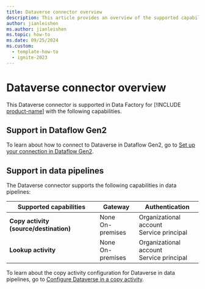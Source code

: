 ```yaml
---
title: Dataverse connector overview
description: This article provides an overview of the supported capabilities of the Dataverse connector.
author: jianleishen
ms.author: jianleishen
ms.topic: how-to
ms.date: 09/25/2024
ms.custom:
  - template-how-to
  - ignite-2023
---
```


# Dataverse connector overview

This Dataverse connector is supported in Data Factory for [!INCLUDE [product-name](../includes/product-name.md)] with the following capabilities.

## Support in Dataflow Gen2

To learn about how to connect to Dataverse in Dataflow Gen2, go to [Set up your connection in Dataflow Gen2](connector-dataverse.md#set-up-your-connection-in-dataflow-gen2).

## Support in data pipelines

The Dataverse connector supports the following capabilities in data pipelines:

| Supported capabilities | Gateway | Authentication |
| --- | --- | ---|
| **Copy activity (source/destination)** | None <br> On-premises | Organizational account<br> Service principal |
| **Lookup activity** | None <br> On-premises | Organizational account<br> Service principal|

To learn about the copy activity configuration for Dataverse in data pipelines, go to [Configure Dataverse in a copy activity](connector-dataverse-copy-activity.md).
